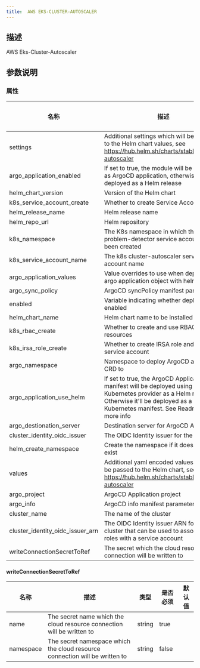 ```yaml
---
title:  AWS EKS-CLUSTER-AUTOSCALER
---
```


## 描述

AWS Eks-Cluster-Autoscaler

## 参数说明


### 属性

 名称 | 描述 | 类型 | 是否必须 | 默认值 
 ------------ | ------------- | ------------- | ------------- | ------------- 
 settings | Additional settings which will be passed to the Helm chart values, see https://hub.helm.sh/charts/stable/cluster-autoscaler | map(any) | false |  
 argo_application_enabled | If set to true, the module will be deployed as ArgoCD application, otherwise it will be deployed as a Helm release | bool | false |  
 helm_chart_version | Version of the Helm chart | string | false |  
 k8s_service_account_create | Whether to create Service Account | bool | false |  
 helm_release_name | Helm release name | string | false |  
 helm_repo_url | Helm repository | string | false |  
 k8s_namespace | The K8s namespace in which the node-problem-detector service account has been created | string | false |  
 k8s_service_account_name | The k8s cluster-autoscaler service account name |  | false |  
 argo_application_values | Value overrides to use when deploying argo application object with helm |  | false |  
 argo_sync_policy | ArgoCD syncPolicy manifest parameter |  | false |  
 enabled | Variable indicating whether deployment is enabled | bool | false |  
 helm_chart_name | Helm chart name to be installed | string | false |  
 k8s_rbac_create | Whether to create and use RBAC resources | bool | false |  
 k8s_irsa_role_create | Whether to create IRSA role and annotate service account | bool | false |  
 argo_namespace | Namespace to deploy ArgoCD application CRD to | string | false |  
 argo_application_use_helm | If set to true, the ArgoCD Application manifest will be deployed using Kubernetes provider as a Helm release. Otherwise it'll be deployed as a Kubernetes manifest. See Readme for more info | bool | false |  
 argo_destionation_server | Destination server for ArgoCD Application | string | false |  
 cluster_identity_oidc_issuer | The OIDC Identity issuer for the cluster | string | true |  
 helm_create_namespace | Create the namespace if it does not yet exist | bool | false |  
 values | Additional yaml encoded values which will be passed to the Helm chart, see https://hub.helm.sh/charts/stable/cluster-autoscaler | string | false |  
 argo_project | ArgoCD Application project | string | false |  
 argo_info | ArgoCD info manifest parameter |  | false |  
 cluster_name | The name of the cluster | string | true |  
 cluster_identity_oidc_issuer_arn | The OIDC Identity issuer ARN for the cluster that can be used to associate IAM roles with a service account | string | true |  
 writeConnectionSecretToRef | The secret which the cloud resource connection will be written to | [writeConnectionSecretToRef](#writeConnectionSecretToRef) | false |  


#### writeConnectionSecretToRef

 名称 | 描述 | 类型 | 是否必须 | 默认值 
 ------------ | ------------- | ------------- | ------------- | ------------- 
 name | The secret name which the cloud resource connection will be written to | string | true |  
 namespace | The secret namespace which the cloud resource connection will be written to | string | false |  
